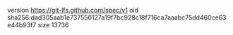 version https://git-lfs.github.com/spec/v1
oid sha256:dad305aab1e737550127a19f7bc928c18f716ca7aaabc75dd460ce63e44b93f7
size 13736
